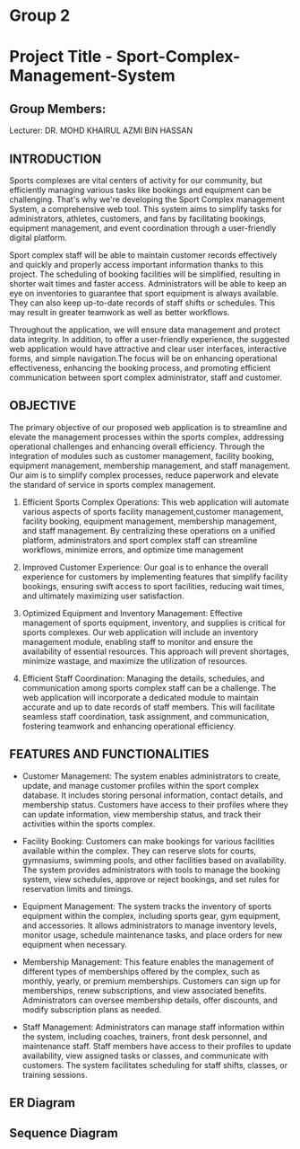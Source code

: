 # Group 2
# Project Title - Sport-Complex-Management-System
## Group Members:


Lecturer: DR. MOHD KHAIRUL AZMI BIN HASSAN


## INTRODUCTION
   Sports complexes are vital centers of activity for our community, but efficiently managing various tasks like bookings and equipment can be challenging. That's why we're developing the Sport Complex management System, a comprehensive web tool. This system aims to simplify tasks for administrators, athletes, customers, and fans by facilitating bookings, equipment management, and event coordination through a user-friendly digital platform.

Sport complex staff will be able to maintain customer records effectively and quickly and properly access important information thanks to this project. The scheduling of booking facilities will be simplified, resulting in shorter wait times and faster access. Administrators will be able to keep an eye on inventories to guarantee that sport equipment is always available. They can also keep up-to-date records of staff shifts or schedules. This may result in greater teamwork as well as better workflows.

Throughout the application, we will ensure data management and protect data integrity. In addition, to offer a user-friendly experience, the suggested web application would have attractive and clear user interfaces, interactive forms, and simple navigation.The focus will be on enhancing operational effectiveness, enhancing the booking process, and promoting efficient communication between sport complex administrator, staff and customer.

## OBJECTIVE
The primary objective of our proposed web application is to streamline and elevate the management processes within the sports complex, addressing operational challenges and enhancing overall efficiency. Through the integration of modules such as customer management, facility booking, equipment management, membership management, and staff management. Our aim is to simplify complex processes, reduce paperwork and elevate the standard of service in sports complex management.

   1. Efficient Sports Complex Operations: This web application will automate various aspects of sports facility management,customer management, facility booking, equipment 
          management, membership management, and staff management. By centralizing these operations on a unified platform, administrators and sport complex staff can streamline 
          workflows, minimize errors, and optimize time management

   2. Improved Customer Experience: Our goal is to enhance the overall experience for customers by implementing features that simplify facility bookings, ensuring swift access to 
          sport facilities, reducing wait times, and ultimately maximizing user satisfaction.

   3. Optimized Equipment and Inventory Management: Effective management of sports equipment, inventory, and supplies is critical for sports complexes. Our web application will 
          include an inventory management module, enabling staff to monitor and ensure the availability of essential resources. This approach will prevent shortages, minimize wastage, 
          and maximize the utilization of resources.

   4. Efficient Staff Coordination: Managing the details, schedules, and communication among sports complex staff can be a challenge. The web application will incorporate a dedicated 
          module to maintain accurate and up to date records of staff members. This will facilitate seamless staff coordination, task assignment, and communication, fostering teamwork 
          and enhancing operational efficiency.



## FEATURES AND FUNCTIONALITIES

- Customer Management:
The system enables administrators to create, update, and manage customer profiles within the sport complex database. It includes storing personal information, contact details, and membership status. Customers have access to their profiles where they can update information, view membership status, and track their activities within the sports complex.

- Facility Booking:
Customers can make bookings for various facilities available within the complex. They can reserve slots for courts, gymnasiums, swimming pools, and other facilities based on availability. The system provides administrators with tools to manage the booking system, view schedules, approve or reject bookings, and set rules for reservation limits and timings.

- Equipment Management:
The system tracks the inventory of sports equipment within the complex, including sports gear, gym equipment, and accessories. It allows administrators to manage inventory levels, monitor usage, schedule maintenance tasks, and place orders for new equipment when necessary.

- Membership Management:
This feature enables the management of different types of memberships offered by the complex, such as monthly, yearly, or premium memberships. Customers can sign up for memberships, renew subscriptions, and view associated benefits. Administrators can oversee membership details, offer discounts, and modify subscription plans as needed.

- Staff Management:
Administrators can manage staff information within the system, including coaches, trainers, front desk personnel, and maintenance staff. Staff members have access to their profiles to update availability, view assigned tasks or classes, and communicate with customers. The system facilitates scheduling for staff shifts, classes, or training sessions.



## ER Diagram

## Sequence Diagram

